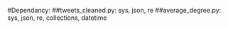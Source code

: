 #Dependancy:
##tweets_cleaned.py: sys, json, re
##average_degree.py: sys, json, re, collections, datetime